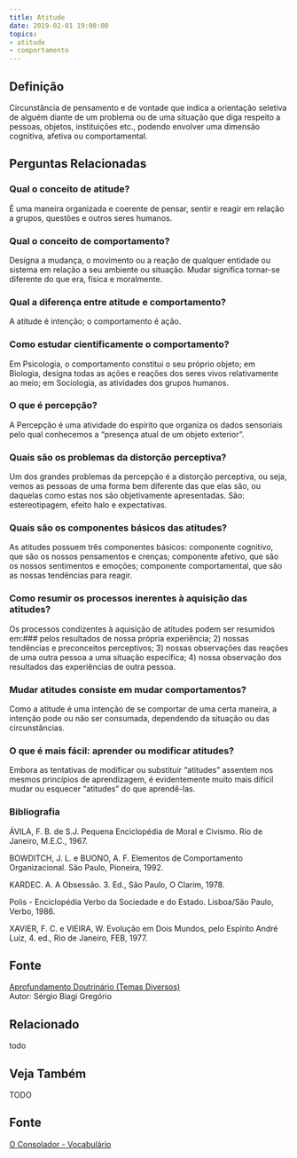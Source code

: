```yaml
---
title: Atitude
date: 2019-02-01 19:00:00
topics:
- atitude
- comportamento
---
```


## Definição
Circunstância de pensamento e de vontade que indica a orientação seletiva de
alguém diante de um problema ou de uma situação que diga respeito a pessoas,
objetos, instituições etc., podendo envolver uma dimensão cognitiva, afetiva ou
comportamental.

## Perguntas Relacionadas

### Qual o conceito de atitude?
É uma maneira organizada e coerente de pensar, sentir e reagir em
relação a grupos, questões e outros seres humanos.

### Qual o conceito de comportamento?
Designa a mudança, o movimento ou a reação de qualquer entidade ou
sistema em relação a seu ambiente ou situação. Mudar significa tornar-se
diferente do que era, física e moralmente.

### Qual a diferença entre atitude e comportamento?
A atitude é intenção; o comportamento é ação.

### Como estudar cientificamente o comportamento?
Em Psicologia, o comportamento constitui o seu próprio objeto; em
Biologia, designa todas as ações e reações dos seres vivos
relativamente ao meio; em Sociologia, as atividades dos grupos
humanos.

### O que é percepção?
A Percepção é uma atividade do espírito que organiza os dados sensoriais
pelo qual conhecemos a “presença atual de um objeto exterior”.

### Quais são os problemas da distorção perceptiva?
Um dos grandes problemas da percepção é a distorção perceptiva, ou seja,
vemos as pessoas de uma forma bem diferente das que elas são, ou
daquelas como estas nos são objetivamente apresentadas. São:
estereotipagem, efeito halo e expectativas.

### Quais são os componentes básicos das atitudes?
As atitudes possuem três componentes básicos: componente cognitivo,
que são os nossos pensamentos e crenças; componente afetivo, que são
os nossos sentimentos e emoções; componente comportamental, que são as
nossas tendências para reagir.

### Como resumir os processos inerentes à aquisição das atitudes?
Os processos condizentes à aquisição de atitudes podem ser resumidos em:### pelos resultados de nossa própria experiência; 2) nossas tendências e
preconceitos perceptivos; 3) nossas observações das reações de uma outra
pessoa a uma situação específica; 4) nossa observação dos resultados das
experiências de outra pessoa.

### Mudar atitudes consiste em mudar comportamentos?
Como a atitude é uma intenção de se comportar de uma certa maneira, a
intenção pode ou não ser consumada, dependendo da situação ou das
circunstâncias.

### O que é mais fácil: aprender ou modificar atitudes?
Embora as tentativas de modificar ou substituir “atitudes” assentem nos
mesmos princípios de aprendizagem, é evidentemente muito mais difícil
mudar ou esquecer “atitudes” do que aprendê-las.


### Bibliografia
ÁVILA, F. B. de S.J. Pequena Enciclopédia de Moral e Civismo. Rio de
Janeiro, M.E.C., 1967.

BOWDITCH, J. L. e BUONO, A. F. Elementos de Comportamento
Organizacional. São Paulo, Pioneira, 1992.

KARDEC. A. A Obsessão. 3. Ed., São Paulo, O Clarim, 1978.

Polis - Enciclopédia Verbo da Sociedade e do Estado. Lisboa/São Paulo,
Verbo, 1986.

XAVIER, F. C. e VIEIRA, W. Evolução em Dois Mundos, pelo Espírito
André Luiz, 4. ed., Rio de Janeiro, FEB, 1977.

## Fonte
[Aprofundamento Doutrinário (Temas Diversos)](https://sites.google.com/view/aprofundamentodoutrinario/atitude-e-comportamento)  
Autor: Sérgio Biagi Gregório


## Relacionado
todo

## Veja Também
TODO

## Fonte
[O Consolador - Vocabulário](http://www.oconsolador.com.br/linkfixo/vocabulario/principal.html)
